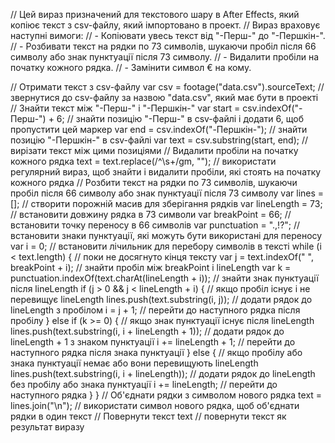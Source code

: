 // Цей вираз призначений для текстового шару в After Effects, який копіює текст з csv-файлу, який імпортовано в проект.
// Вираз враховує наступні вимоги:
// - Копіювати увесь текст від "-Перш-" до "-Першкін-".
// - Розбивати текст на рядки по 73 символів, шукаючи пробіл після 66 символу або знак пунктуації після 73 символу.
// - Видалити пробіли на початку кожного рядка.
// - Замінити символ € на кому.

// Отримати текст з csv-файлу
var csv = footage("data.csv").sourceText; // звернутися до csv-файлу за назвою "data.csv", який має бути в проекті
// Знайти текст між "-Перш-" і "-Першкін-"
var start = csv.indexOf("-Перш-") + 6; // знайти позицію "-Перш-" в csv-файлі і додати 6, щоб пропустити цей маркер
var end = csv.indexOf("-Першкін-"); // знайти позицію "-Першкін-" в csv-файлі
var text = csv.substring(start, end); // вирізати текст між цими позиціями
// Видалити пробіли на початку кожного рядка
text = text.replace(/^\s+/gm, ""); // використати регулярний вираз, щоб знайти і видалити пробіли, які стоять на початку кожного рядка
// Розбити текст на рядки по 73 символів, шукаючи пробіл після 66 символу або знак пунктуації після 73 символу
var lines = []; // створити порожній масив для зберігання рядків
var lineLength = 73; // встановити довжину рядка в 73 символи
var breakPoint = 66; // встановити точку переносу в 66 символів
var punctuation = ".,!?"; // встановити знаки пунктуації, які можуть бути використані для переносу
var i = 0; // встановити лічильник для перебору символів в тексті
while (i < text.length) { // поки не досягнуто кінця тексту
  var j = text.indexOf(" ", breakPoint + i); // знайти пробіл між breakPoint і lineLength
  var k = punctuation.indexOf(text.charAt(lineLength + i)); // знайти знак пунктуації після lineLength
  if (j > 0 && j < lineLength + i) { // якщо пробіл існує і не перевищує lineLength
    lines.push(text.substring(i, j)); // додати рядок до lineLength з пробілом
    i = j + 1; // перейти до наступного рядка після пробілу
  } else if (k >= 0) { // якщо знак пунктуації існує після lineLength
    lines.push(text.substring(i, i + lineLength + 1)); // додати рядок до lineLength + 1 з знаком пунктуації
    i += lineLength + 1; // перейти до наступного рядка після знака пунктуації
  } else { // якщо пробілу або знака пунктуації немає або вони перевищують lineLength
    lines.push(text.substring(i, i + lineLength)); // додати рядок до lineLength без пробілу або знака пунктуації
    i += lineLength; // перейти до наступного рядка
  }
}
// Об'єднати рядки з символом нового рядка
text = lines.join("\n"); // використати символ нового рядка, щоб об'єднати рядки в один текст
// Повернути текст
text // повернути текст як результат виразу

